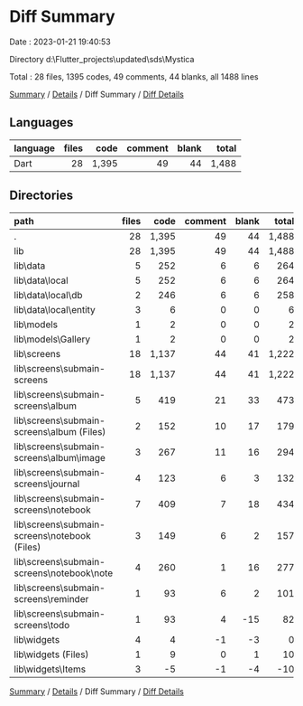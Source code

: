 # Diff Summary

Date : 2023-01-21 19:40:53

Directory d:\\Flutter_projects\\updated\\sds\\Mystica

Total : 28 files,  1395 codes, 49 comments, 44 blanks, all 1488 lines

[Summary](results.md) / [Details](details.md) / Diff Summary / [Diff Details](diff-details.md)

## Languages
| language | files | code | comment | blank | total |
| :--- | ---: | ---: | ---: | ---: | ---: |
| Dart | 28 | 1,395 | 49 | 44 | 1,488 |

## Directories
| path | files | code | comment | blank | total |
| :--- | ---: | ---: | ---: | ---: | ---: |
| . | 28 | 1,395 | 49 | 44 | 1,488 |
| lib | 28 | 1,395 | 49 | 44 | 1,488 |
| lib\\data | 5 | 252 | 6 | 6 | 264 |
| lib\\data\\local | 5 | 252 | 6 | 6 | 264 |
| lib\\data\\local\\db | 2 | 246 | 6 | 6 | 258 |
| lib\\data\\local\\entity | 3 | 6 | 0 | 0 | 6 |
| lib\\models | 1 | 2 | 0 | 0 | 2 |
| lib\\models\\Gallery | 1 | 2 | 0 | 0 | 2 |
| lib\\screens | 18 | 1,137 | 44 | 41 | 1,222 |
| lib\\screens\\submain-screens | 18 | 1,137 | 44 | 41 | 1,222 |
| lib\\screens\\submain-screens\\album | 5 | 419 | 21 | 33 | 473 |
| lib\\screens\\submain-screens\\album (Files) | 2 | 152 | 10 | 17 | 179 |
| lib\\screens\\submain-screens\\album\\image | 3 | 267 | 11 | 16 | 294 |
| lib\\screens\\submain-screens\\journal | 4 | 123 | 6 | 3 | 132 |
| lib\\screens\\submain-screens\\notebook | 7 | 409 | 7 | 18 | 434 |
| lib\\screens\\submain-screens\\notebook (Files) | 3 | 149 | 6 | 2 | 157 |
| lib\\screens\\submain-screens\\notebook\\note | 4 | 260 | 1 | 16 | 277 |
| lib\\screens\\submain-screens\\reminder | 1 | 93 | 6 | 2 | 101 |
| lib\\screens\\submain-screens\\todo | 1 | 93 | 4 | -15 | 82 |
| lib\\widgets | 4 | 4 | -1 | -3 | 0 |
| lib\\widgets (Files) | 1 | 9 | 0 | 1 | 10 |
| lib\\widgets\\Items | 3 | -5 | -1 | -4 | -10 |

[Summary](results.md) / [Details](details.md) / Diff Summary / [Diff Details](diff-details.md)